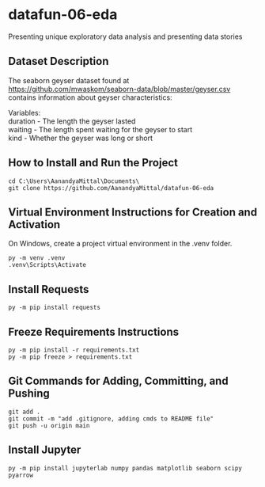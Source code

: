 # datafun-06-eda
Presenting unique exploratory data analysis and presenting data stories

## Dataset Description

The seaborn geyser dataset found at  https://github.com/mwaskom/seaborn-data/blob/master/geyser.csv contains information about geyser characteristics:

Variables:  
duration - The length the geyser lasted  
waiting - The length spent waiting for the geyser to start  
kind - Whether the geyser was long or short  

## How to Install and Run the Project

```shell
cd C:\Users\AanandyaMittal\Documents\
git clone https://github.com/AanandyaMittal/datafun-06-eda
```

## Virtual Environment Instructions for Creation and Activation

On Windows, create a project virtual environment in the .venv folder. 

```shell
py -m venv .venv
.venv\Scripts\Activate
```

## Install Requests

```shell
py -m pip install requests
```

## Freeze Requirements Instructions

```shell
py -m pip install -r requirements.txt
py -m pip freeze > requirements.txt
```


## Git Commands for Adding, Committing, and Pushing

```shell
git add .
git commit -m "add .gitignore, adding cmds to README file"
git push -u origin main
```

## Install Jupyter

```shell
py -m pip install jupyterlab numpy pandas matplotlib seaborn scipy pyarrow
```